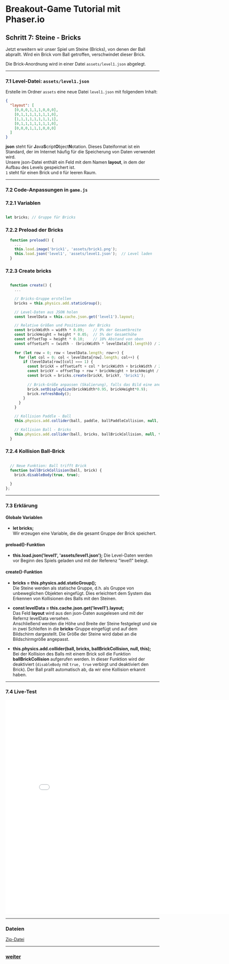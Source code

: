 
# Breakout-Game Tutorial mit Phaser.io

## Schritt 7: Steine - Bricks 

Jetzt erweitern wir unser Spiel um Steine (Bricks), von denen der Ball abprallt. Wird ein Brick vom Ball getroffen, verschwindet dieser Brick. 

Die Brick-Anordnung wird in einer Datei `assets/level1.json` abgelegt.

---

### 7.1 Level-Datei: `assets/level1.json`

Erstelle im Ordner `assets` eine neue Datei `level1.json` mit folgendem Inhalt:

```json
{
  "layout": [
    [0,0,0,1,1,1,0,0,0],
    [0,1,1,1,1,1,1,1,0],
    [1,1,1,1,1,1,1,1,1],
    [0,1,1,1,1,1,1,1,0],
    [0,0,0,1,1,1,0,0,0]
  ]
}
```
**json** steht für **J**ava**S**cript**O**bject**N**otation. Dieses Dateiformat ist ein Standard, der im Internet häufig für die Speicherung von Daten verwendet wird.  
Unsere json-Datei enthält ein Feld mit dem Namen **layout**, in dem der Aufbau des Levels gespeichert ist.  
 `1` steht für einen Brick und `0` für leeren Raum.

---

### 7.2 Code-Anpassungen in `game.js`
### 7.2.1 Variablen
```js

let bricks; // Gruppe für Bricks
```
### 7.2.2 Preload der Bricks
```js
  function preload() {
    ...
    this.load.image('brick1', 'assets/brick1.png');
    this.load.json('level1', 'assets/level1.json');  // Level laden
  }
```
### 7.2.3 Create bricks
```js

  function create() {
    ...

    // Bricks-Gruppe erstellen
    bricks = this.physics.add.staticGroup();

    // Level-Daten aus JSON holen
    const levelData = this.cache.json.get('level1').layout;

    // Relative Größen und Positionen der Bricks
    const brickWidth = width * 0.09;    // 9% der Gesamtbreite
    const brickHeight = height * 0.05;  // 5% der Gesamthöhe
    const offsetTop = height * 0.10;    // 10% Abstand von oben
    const offsetLeft = (width - (brickWidth * levelData[0].length)) / 2; // horizontal zentrieren
  
    for (let row = 0; row < levelData.length; row++) {
      for (let col = 0; col < levelData[row].length; col++) {
        if (levelData[row][col] === 1) {
          const brickX = offsetLeft + col * brickWidth + brickWidth / 2;
          const brickY = offsetTop + row * brickHeight + brickHeight / 2;
          const brick = bricks.create(brickX, brickY, 'brick1');
  
          // Brick-Größe anpassen (Skalierung), falls das Bild eine andere Größe hat
          brick.setDisplaySize(brickWidth*0.95, brickHeight*0.9);
          brick.refreshBody();
        }
      }
    }

    // Kollision Paddle - Ball
    this.physics.add.collider(ball, paddle, ballPaddleCollision, null, this);

    // Kollision Ball - Bricks
    this.physics.add.collider(ball, bricks, ballBrickCollision, null, this);
  }
```
### 7.2.4 Kollision Ball-Brick
```js

  // Neue Funktion: Ball trifft Brick
  function ballBrickCollision(ball, brick) {
    brick.disableBody(true, true);
  
  }
};

```

---

### 7.3 Erklärung

#### Globale Variablen
- **let bricks;**  
  Wir erzeugen eine Variable, die die gesamt Gruppe der Brick speichert.
 #### preload()-Funktion
- **this.load.json('level1', 'assets/level1.json');**
  Die Level-Daten werden vor Beginn des Spiels geladen und mit der Referenz "level1" belegt.
#### create()-Funktion
- **bricks = this.physics.add.staticGroup();**  
  Die Steine werden als statische Gruppe, d.h. als Gruppe von unbeweglichen Objekten eingefügt. Dies erleichtert dem System das Erkennen von Kollisionen des Balls mit den Steinen.

- **const levelData = this.cache.json.get('level1').layout;**  
 Das Feld **layout** wird aus den json-Daten ausgelesen und mit der Refernz levelData versehen.  
 Anschließend werden die Höhe und Breite der Steine festgelegt und sie in zwei Schleifen in die **bricks**-Gruppe eingefügt und auf dem Bildschirm dargestellt. Die Größe der Steine wird dabei an die Bildschirmgröße angepasst.

- **this.physics.add.collider(ball, bricks, ballBrickCollision, null, this);**  
  Bei der Kollision des Balls mit einem Brick soll die Funktion **ballBrickCollision**  aufgerufen werden. 
  In dieser Funktion wird der deaktiviert (`disableBody` mit `true, true` verbirgt und deaktiviert den Brick). Der Ball prallt automatisch ab, da wir eine Kollision erkannt haben.


---

### 7.4 Live-Test

<iframe 
  src="06Bricks/index.html" 
  width="820" 
  height="700" 
  frameborder="0" 
  sandbox="allow-scripts allow-same-origin">
</iframe>

---
### Dateien

[Zip-Datei](06Bricks.zip)

---

### [weiter](07Bricktypen.html)  
